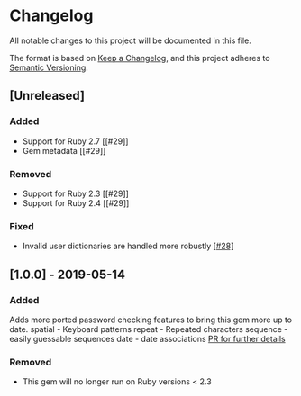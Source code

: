 # Changelog
All notable changes to this project will be documented in this file.

The format is based on [Keep a Changelog](https://keepachangelog.com/en/1.0.0/),
and this project adheres to [Semantic Versioning](https://semver.org/spec/v2.0.0.html).

## [Unreleased]
### Added
 - Support for Ruby 2.7 [[#29]]
 - Gem metadata [[#29]]

### Removed
 - Support for Ruby 2.3 [[#29]]
 - Support for Ruby 2.4 [[#29]]

[29]: https://github.com/envato/zxcvbn-ruby/pull/29


### Fixed
 - Invalid user dictionaries are handled more robustly [[#28]][28]

[28]: https://github.com/envato/zxcvbn-ruby/pull/28

## [1.0.0] - 2019-05-14
### Added
Adds more ported password checking features to bring this gem more up to date.
spatial - Keyboard patterns
repeat - Repeated characters
sequence - easily guessable sequences
date - date associations
[PR for further details](https://github.com/envato/zxcvbn-ruby/pull/22)

### Removed
- This gem will no longer run on Ruby versions < 2.3
